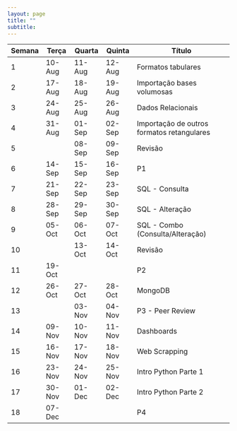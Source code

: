 ```yaml
---
layout: page
title: ""
subtitle:
---
```


| Semana | Terça      | Quarta      | Quinta      | Título                                     |
| ------ | ---------- | ----------- | ----------- | ------------------------------------------ |
| 1      | 10-Aug     | 11-Aug      | 12-Aug      | Formatos tabulares                         |
| 2      | 17-Aug     | 18-Aug      | 19-Aug      | Importação bases volumosas                 |
| 3      | 24-Aug     | 25-Aug      | 26-Aug      | Dados Relacionais                          |
| 4      | 31-Aug     | 01-Sep      | 02-Sep      | Importação de outros formatos retangulares |
| 5      |            | 08-Sep      | 09-Sep      | Revisão                                    |
| 6      | 14-Sep     | 15-Sep      | 16-Sep      | P1                                         |
| 7      | 21-Sep     | 22-Sep      | 23-Sep      | SQL - Consulta                             |
| 8      | 28-Sep     | 29-Sep      | 30-Sep      | SQL - Alteração                            |
| 9      | 05-Oct     | 06-Oct      | 07-Oct      | SQL - Combo (Consulta/Alteração)           |
| 10     |            | 13-Oct      | 14-Oct      | Revisão                                    |
| 11     | 19-Oct     |             |             | P2                                         |
| 12     | 26-Oct     | 27-Oct      | 28-Oct      | MongoDB                                    |
| 13     |            | 03-Nov      | 04-Nov      | P3 - Peer Review                           |
| 14     | 09-Nov     | 10-Nov      | 11-Nov      | Dashboards                                 |
| 15     | 16-Nov     | 17-Nov      | 18-Nov      | Web Scrapping                              |
| 16     | 23-Nov     | 24-Nov      | 25-Nov      | Intro Python Parte 1                       |
| 17     | 30-Nov     | 01-Dec      | 02-Dec      | Intro Python Parte 2                       |
| 18     | 07-Dec     |             |             | P4                                         |
